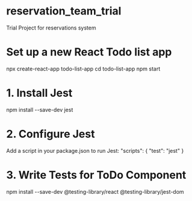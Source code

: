 # reservation_team_trial
Trial Project for reservations system
# Set up a new React Todo list app
npx create-react-app todo-list-app
cd todo-list-app
npm start
# 1. Install Jest
npm install --save-dev jest
# 2. Configure Jest
Add a script in your package.json to run Jest: 
"scripts": {
  "test": "jest"
}
# 3. Write Tests for ToDo Component
npm install --save-dev @testing-library/react @testing-library/jest-dom



